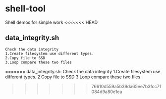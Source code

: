 # shell-tool
Shell demos for simple work
<<<<<<< HEAD
<a id="source"></a>
## data_integrity.sh

~~~{.sh}
Check the data integrity
1.Create filesystem use different types.
2.Copy file to SSD
3.Loop compare these two files
~~~
=======
data_integrity.sh: Check the data integrity
1.Create filesystem use different types.
2.Copy file to SSD
3.Loop compare these two files

>>>>>>> 76610d559a5b39da65ee7b3fcc71084d9a80e1ea

